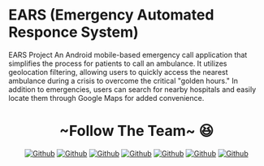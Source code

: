 # EARS (Emergency Automated Responce System)

EARS Project
An Android mobile-based emergency call application that simplifies the process for patients to call an ambulance. It utilizes geolocation filtering, allowing users to quickly access the nearest ambulance during a crisis to overcome the critical "golden hours."
In addition to emergencies, users can search for nearby hospitals and easily locate them through Google Maps for added convenience.

<div align="center">
<h1>~Follow The Team~ 😆</h1>
<a href="https://github.com/adammail42" target="_blank"><img alt="Github" src="https://img.shields.io/twitter/url?label=Adam%20Mail&logo=github&logoColor=blue&style=social&url=https%3A%2F%2Fsaweria.co%2Farkun12"></a>
<a href="https://github.com/ar-kun" target="_blank"><img alt="Github" src="https://img.shields.io/twitter/url?label=Adam%20Ramdan&logo=github&logoColor=blue&style=social&url=https%3A%2F%2Fsaweria.co%2Farkun12"></a>
<a href="https://github.com/HalidaMeiza" target="_blank"><img alt="Github" src="https://img.shields.io/twitter/url?label=Halida%20Meiza&logo=github&logoColor=blue&style=social&url=https%3A%2F%2Fsaweria.co%2Farkun12"></a>
<a href="https://github.com/Raihanna1013" target="_blank"><img alt="Github" src="https://img.shields.io/twitter/url?label=Raihanna%20Ilfa%20W&logo=github&logoColor=blue&style=social&url=https%3A%2F%2Fsaweria.co%2Farkun12"></a>
<a href="https://github.com/abelyoshuara" target="_blank"><img alt="Github" src="https://img.shields.io/twitter/url?label=Pande%20Komang&logo=github&logoColor=blue&style=social&url=https%3A%2F%2Fsaweria.co%2Farkun12"></a>
<a href="#" target="_blank"><img alt="Github" src="https://img.shields.io/twitter/url?label=Syifa%20Alya&logo=github&logoColor=blue&style=social&url=https%3A%2F%2Fsaweria.co%2Farkun12"></a>
<a href="#" target="_blank"><img alt="Github" src="https://img.shields.io/twitter/url?label=Jonathan%20Adrian&logo=github&logoColor=blue&style=social&url=https%3A%2F%2Fsaweria.co%2Farkun12"></a>
</div>

